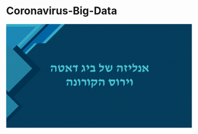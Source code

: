 # Coronavirus-Big-Data
<img src="https://github.com/shayei/Coronavirus-Big-Data/blob/master/IMG/1.png">
